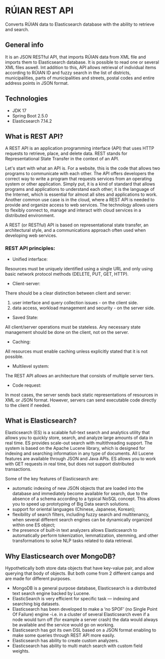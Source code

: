 # RÚIAN REST API
Converts RÚIAN data to Elasticsearch database with the ability to retrieve and search.
## General info
It is an JSON RESTful API, that imports RÚIAN data from XML file and imports them to Elasticsearch database. It is possible to read one or several XML files aswell. 
Int addition to this, API allows retrieval of individual items according to RÚIAN ID and fuzzy search in the list of districts, municipalities, parts of municipalities and streets, postal codes and entire address points in JSON format.
## Technologies
* JDK 17
* Spring Boot 2.5.0
* Elasticsearch 7.14.2
## What is REST API?
A REST API is an application programming interface (API) that uses HTTP requests to retrieve, place, and delete data. REST stands for Representational State Transfer in the context of an API.

Let's start with what an API is. For a website, this is the code that allows two programs to communicate with each other. The API offers developers the correct way to write a program that requests services from an operating system or other application. Simply put, it is a kind of standard that allows programs and applications to understand each other; it is the language of the Internet, which is essential for almost all sites and applications to work.
Another common use case is in the cloud, where a REST API is needed to provide and organize access to web services. The technology allows users to flexibly connect to, manage and interact with cloud services in a distributed environment.

A REST (or RESTful) API is based on representational state transfer, an architectural style, and a communications approach often used when developing web services.
### REST API principles:
* Unified interface:

Resources must be uniquely identified using a single URL and only using basic network protocol methods (DELETE, PUT, GET, HTTP).
* Client-server:

There should be a clear distinction between client and server:
  1. user interface and query collection issues - on the client side.
  2. data access, workload management and security - on the server side.

* Saved State:

All client/server operations must be stateless. Any necessary state management should be done on the client, not on the server.
* Caching:

All resources must enable caching unless explicitly stated that it is not possible.
* Multilevel system:

The REST API allows an architecture that consists of multiple server tiers.
* Code request:

In most cases, the server sends back static representations of resources in XML or JSON format. However, servers can send executable code directly to the client if needed.
## What is Elasticsearch?
Elasticsearch (ES) is a scalable full-text search and analytics utility that allows you to quickly store, search, and analyze large amounts of data in real time. ES provides scale-out search with multithreading support. The system is based on the Apache Lucene library, which is designed for indexing and searching information in any type of documents. All Lucene features are available through JSON and Java APIs. ES allows you to work with GET requests in real time, but does not support distributed transactions.

Some of the key features of Elasticsearch are:
* automatic indexing of new JSON objects that are loaded into the database and immediately become available for search, due to the absence of a schema according to a typical NoSQL concept. This allows you to speed up prototyping of Big Data search solutions.
* support for oriental languages (Chinese, Japanese, Korean);
* flexibility of search filters, including fuzzy search and multitenancy, when several different search engines can be dynamically organized within one ES object;
* the presence of built-in text analyzers allows Elasticsearch to automatically perform tokenization, lemmatization, stemming, and other transformations to solve NLP tasks related to data retrieval.
## Why Elasticsearch over MongoDB?
Hypothetically both store data objects that have key-value pair, and allow querying that body of objects. But both come from 2 different camps and are made for different purposes.
* MongoDB is a general purpose database, Elasticsearch is a distributed text search engine backed by Lucene. 
* ElasticSearch is very efficient for specific task — indexing and searching big datasets.
* Elasticsearch has been developed to make a ‘no SPOF’ (no Single Point Of Failure) engine -i.e. in a cluster of several Elasticsearch even if a node would turn off (for example a server crash) the data would always be available and the service would go on working.
* Elasticsearch has got its own DSL based on a JSON format enabling to make some queries through REST API more easily.
* Elasticsearch has ability to create custom analyzers.
* Elasticsearch has ability to multi match search with custom field weights.
